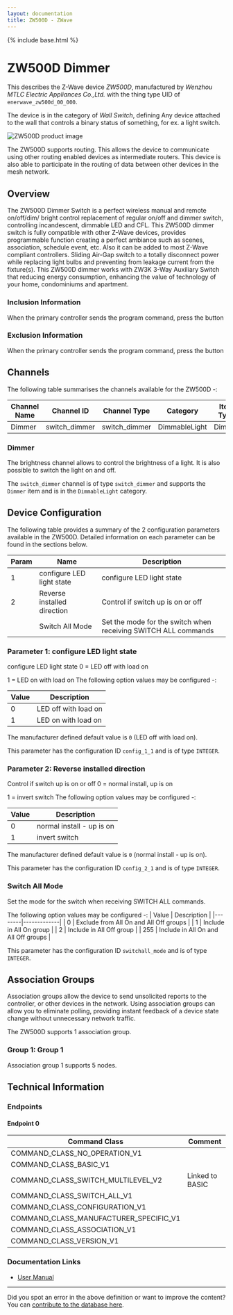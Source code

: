 ```yaml
---
layout: documentation
title: ZW500D - ZWave
---
```


{% include base.html %}

# ZW500D Dimmer
This describes the Z-Wave device *ZW500D*, manufactured by *Wenzhou MTLC Electric Appliances Co.,Ltd.* with the thing type UID of ```enerwave_zw500d_00_000```.

The device is in the category of *Wall Switch*, defining Any device attached to the wall that controls a binary status of something, for ex. a light switch.

![ZW500D product image](https://opensmarthouse.org/zwavedatabase/299/image/)


The ZW500D supports routing. This allows the device to communicate using other routing enabled devices as intermediate routers.  This device is also able to participate in the routing of data between other devices in the mesh network.

## Overview

The ZW500D Dimmer Switch is a perfect wireless manual and remote on/off/dim/ bright control replacement of regular on/off and dimmer switch, controlling incandescent, dimmable LED and CFL. This ZW500D dimmer switch is fully compatible with other Z-Wave devices, provides programmable function creating a perfect ambiance such as scenes, association, schedule event, etc. Also it can be added to most Z-Wave compliant controllers. Sliding Air-Gap switch to a totally disconnect power while replacing light bulbs and preventing from leakage current from the fixture(s). This ZW500D dimmer works with ZW3K 3-Way Auxiliary Switch that reducing energy consumption, enhancing the value of technology of your home, condominiums and apartment.

### Inclusion Information

When the primary controller sends the program command, press the button

### Exclusion Information

When the primary controller sends the program command, press the button

## Channels

The following table summarises the channels available for the ZW500D -:

| Channel Name | Channel ID | Channel Type | Category | Item Type |
|--------------|------------|--------------|----------|-----------|
| Dimmer | switch_dimmer | switch_dimmer | DimmableLight | Dimmer | 

### Dimmer
The brightness channel allows to control the brightness of a light.
            It is also possible to switch the light on and off.

The ```switch_dimmer``` channel is of type ```switch_dimmer``` and supports the ```Dimmer``` item and is in the ```DimmableLight``` category.



## Device Configuration

The following table provides a summary of the 2 configuration parameters available in the ZW500D.
Detailed information on each parameter can be found in the sections below.

| Param | Name  | Description |
|-------|-------|-------------|
| 1 | configure LED light state | configure LED light state |
| 2 | Reverse installed direction | Control if switch up is on or off |
|  | Switch All Mode | Set the mode for the switch when receiving SWITCH ALL commands |

### Parameter 1: configure LED light state

configure LED light state
0 = LED off with load on

1 = LED on with load on
The following option values may be configured -:

| Value  | Description |
|--------|-------------|
| 0 | LED off with load on |
| 1 | LED on with load on |

The manufacturer defined default value is ```0``` (LED off with load on).

This parameter has the configuration ID ```config_1_1``` and is of type ```INTEGER```.


### Parameter 2: Reverse installed direction

Control if switch up is on or off
0 = normal install, up is on

1 = invert switch
The following option values may be configured -:

| Value  | Description |
|--------|-------------|
| 0 | normal install - up is on |
| 1 | invert switch |

The manufacturer defined default value is ```0``` (normal install - up is on).

This parameter has the configuration ID ```config_2_1``` and is of type ```INTEGER```.

### Switch All Mode

Set the mode for the switch when receiving SWITCH ALL commands.

The following option values may be configured -:
| Value  | Description |
|--------|-------------|
| 0 | Exclude from All On and All Off groups |
| 1 | Include in All On group |
| 2 | Include in All Off group |
| 255 | Include in All On and All Off groups |

This parameter has the configuration ID ```switchall_mode``` and is of type ```INTEGER```.


## Association Groups

Association groups allow the device to send unsolicited reports to the controller, or other devices in the network. Using association groups can allow you to eliminate polling, providing instant feedback of a device state change without unnecessary network traffic.

The ZW500D supports 1 association group.

### Group 1: Group 1


Association group 1 supports 5 nodes.

## Technical Information

### Endpoints

#### Endpoint 0

| Command Class | Comment |
|---------------|---------|
| COMMAND_CLASS_NO_OPERATION_V1| |
| COMMAND_CLASS_BASIC_V1| |
| COMMAND_CLASS_SWITCH_MULTILEVEL_V2| Linked to BASIC|
| COMMAND_CLASS_SWITCH_ALL_V1| |
| COMMAND_CLASS_CONFIGURATION_V1| |
| COMMAND_CLASS_MANUFACTURER_SPECIFIC_V1| |
| COMMAND_CLASS_ASSOCIATION_V1| |
| COMMAND_CLASS_VERSION_V1| |

### Documentation Links

* [User Manual](https://opensmarthouse.org/zwavedatabase/299/reference/ZW500D-11052014.pdf)

---

Did you spot an error in the above definition or want to improve the content?
You can [contribute to the database here](https://opensmarthouse.org/zwavedatabase/299).
